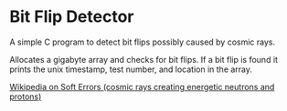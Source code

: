 # Bit Flip Detector

A simple C program to detect bit flips possibly caused by cosmic rays.

Allocates a gigabyte array and checks for bit flips. If a bit flip is found it prints the unix timestamp, test number, and location in the array.

[Wikipedia on Soft Errors (cosmic rays creating energetic neutrons and protons)](https://en.wikipedia.org/wiki/Soft_error#Cosmic_rays_creating_energetic_neutrons_and_protons)
